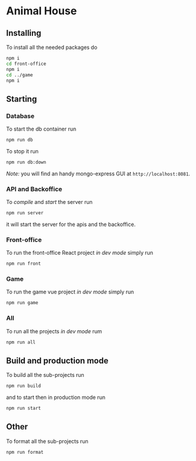 # Animal House

## Installing

To install all the needed packages do

```sh
npm i
cd front-office
npm i
cd ../game
npm i
```

## Starting

### Database

To start the db container run

```sh
npm run db
```

To stop it run

```sh
npm run db:down
```

_Note:_ you will find an handy mongo-express GUI at `http://localhost:8081`.

### API and Backoffice 

To _compile_  and _start_ the server run

```sh
npm run server
```

it will start the server for the apis and the backoffice. 

### Front-office

To run the front-office React project _in dev mode_ simply run

```sh
npm run front
```

### Game

To run the game vue project _in dev mode_ simply run

```sh
npm run game
```

### All

To run all the projects _in dev mode_ rum

```sh
npm run all
```

## Build and production mode

To build all the sub-projects run
```sh
npm run build
```

and to start then in production mode run
```sh
npm run start
```

## Other

To format all the sub-projects run
```sh
npm run format
```













